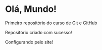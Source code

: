 # Olá, Mundo!
 Primeiro repositório do curso de Git e GitHub

Repositório criado com sucesso!

Configurando pelo site!
